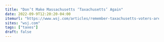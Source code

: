 ```yaml
---
title: "Don’t Make Massachusetts ‘Taxachusetts’ Again"
date: 2022-09-9T12:20:20-04:00
itemurl: "https://www.wsj.com/articles/remember-taxachusetts-voters-are-being-asked-to-bring-it-back-massachusetts-constitutional-amendment-surcharge-warren-wage-exodus-capital-gains-budget-surplus-tax-hike-11662746202?mod=opinion_lead_pos6"
sites: "wsj.com"
tags: ["taxes"]
draft: false
---
```


